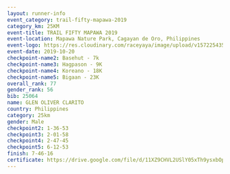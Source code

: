 ```yaml
---
layout: runner-info 
event_category: trail-fifty-mapawa-2019 
category_km: 25KM 
event-title: TRAIL FIFTY MAPAWA 2019  
event-location: Mapawa Nature Park, Cagayan de Oro, Philippines 
event-logo: https://res.cloudinary.com/raceyaya/image/upload/v1572254355/logo/trail-fifty-mapawa_fizjmb.jpg 
event-date: 2019-10-20 
checkpoint-name2: Basehut - 7k 
checkpoint-name3: Hagpason - 9K 
checkpoint-name4: Koreano - 18K 
checkpoint-name5: Bigaan - 23K 
overall_rank: 77
gender_rank: 56
bib: 25064
name: GLEN OLIVER CLARITO
country: Philippines
category: 25km
gender: Male
checkpoint2: 1-36-53
checkpoint3: 2-01-58
checkpoint4: 2-47-45
checkpoint5: 6-12-53
finish: 7-46-16
certificate: https://drive.google.com/file/d/11XZ9CHVL2USlY05xTh9ysxbOpeR6NL1o/view?usp=sharing
---
```

